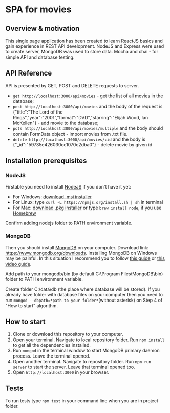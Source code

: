 # SPA for movies

## Overview & motivation

This single page application has been created to learn ReactJS basics and gain experience in REST API development. NodeJS and Express were used to create server, MongoDB was used to store data. Mocha and chai - for simple API and database testing.

## API Reference

API is presented by GET, POST and DELETE requests to server.
- ```get http://localhost:3000/api/movies``` - get the list of all movies in the database;
- ```post http://localhost:3000/api/movies``` and the body of the request is {"title":"The Lord of the Rings","year":"2001","format":"DVD","starring":"Elijah Wood, Ian McKellen"} - add movie to the database;
- ```pots http://localhost:3000/api/movies/multiple``` and the body should contain FormData object - import movies from .txt file.
- ```delete http://localhost:3000/api/movies/:id``` and the body is {"_id":"59735e426030cc1070c2dba0"}  - delete movie by given id 

## Installation prerequisites

### NodeJS

Firstable you need to install [NodeJS](https://nodejs.org/uk/) if you don't have it yet:
- For Windows: [download .msi installer](https://nodejs.org/en/download)
- For Linux: type ```curl -L https://npmjs.org/install.sh | sh``` in terminal
- For Mac: [download .pkg installer](https://nodejs.org/en/download) or type ```brew install node```, if you use [Homebrew](http://brew.sh/)

Confirm adding nodejs folder to PATH environment variable.

### MongoDB

Then you should install [MongoDB](https://www.mongodb.com/) on your computer. Download link: https://www.mongodb.org/downloads.
Installing MongoDB on Windows may be painful. In this situation I recommend you to follow [this guide](http://metanit.com/nosql/mongodb/1.2.php) or [this video guide](https://www.youtube.com/watch?v=1uFY60CESlM&feature=youtu.be).

Add path to your mongodb/bin (by default C:\Program Files\MongoDB\bin\) folder to PATH environment variable.

Create folder C:\data\db (the place where database will be stored). If you already have folder with database files on your computer then you need to run ```mongod --dbpath=*path to your folder*```(without asterisk) on Step 4 of "How to start" algorithm.

## How to start

1) Clone or download this repository to your computer.
2) Open your terminal. Navigate to local repository folder. Run ```npm install``` to get all the dependencies installed.
3) Run ```mongod``` in the terminal window to start MongoDB primary daemon process. Leave the terminal opened.
4) Open another terminal. Navigate to repository folder. Run ```npm run server``` to start the server. Leave that terminal opened too.
5) Open ```http://localhost:3000``` in your browser.

## Tests

To run tests type ```npm test``` in your command line when you are in project folder.
